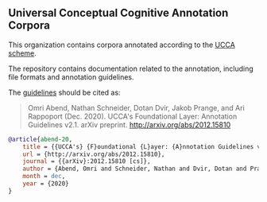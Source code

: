 Universal Conceptual Cognitive Annotation Corpora
-------------------------------------------------

This organization contains corpora annotated according to the [UCCA scheme](http://www.cs.huji.ac.il/~oabend/ucca.html).

The repository contains documentation related to the annotation, including file formats and annotation guidelines.

The [guidelines](guidelines.pdf) should be cited as:

> Omri Abend, Nathan Schneider, Dotan Dvir, Jakob Prange, and Ari Rappoport (Dec. 2020). UCCA's Foundational Layer: Annotation Guidelines v2.1. arXiv preprint. http://arxiv.org/abs/2012.15810

```bib
@article{abend-20,
	title = {{UCCA's} {F}oundational {L}ayer: {A}nnotation Guidelines v2.1},
	url = {http://arxiv.org/abs/2012.15810},
	journal = {{arXiv}:2012.15810 [cs]},
	author = {Abend, Omri and Schneider, Nathan and Dvir, Dotan and Prange, Jakob and Rappoport, Ari},
	month = dec,
	year = {2020}
}
```

